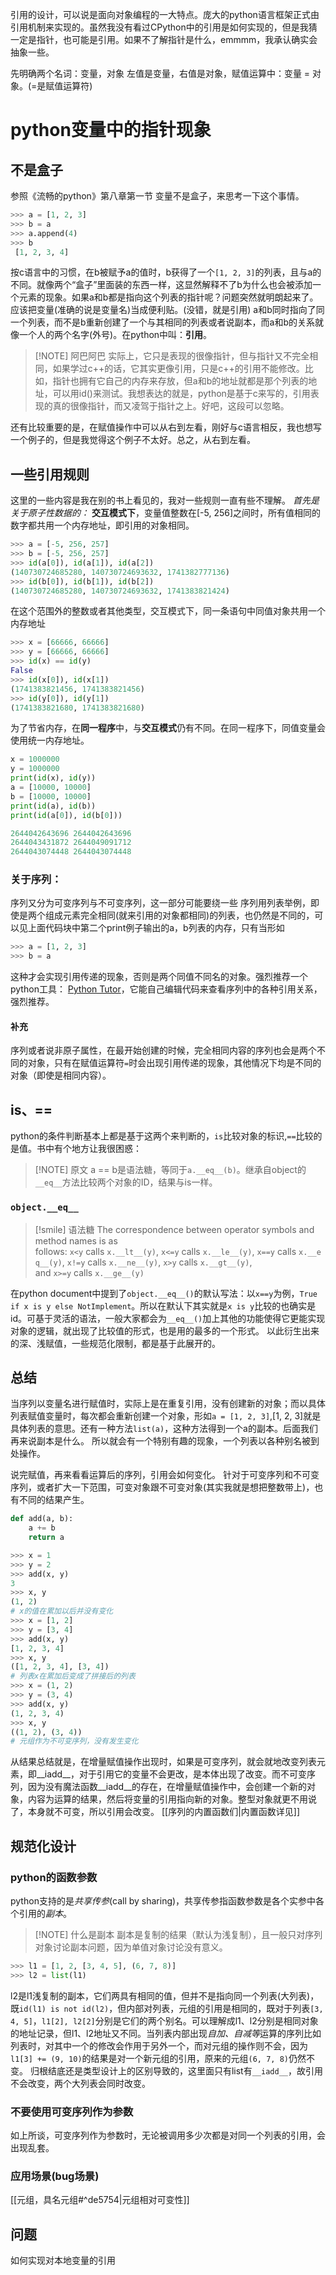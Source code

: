 引用的设计，可以说是面向对象编程的一大特点。庞大的python语言框架正式由引用机制来实现的。虽然我没有看过CPython中的引用是如何实现的，但是我猜一定是指针，也可能是引用。如果不了解指针是什么，emmmm，我承认确实会抽象一些。

先明确两个名词：变量，对象
左值是变量，右值是对象，赋值运算中：变量 = 对象。(=是赋值运算符)
# python变量中的指针现象

## 不是盒子
参照《流畅的python》第八章第一节 变量不是盒子，来思考一下这个事情。
```python
>>> a = [1, 2, 3]
>>> b = a
>>> a.append(4)
>>> b
 [1, 2, 3, 4]
```
按c语言中的习惯，在b被赋予a的值时，b获得了一个`[1, 2, 3]`的列表，且与a的不同。就像两个“盒子”里面装的东西一样，这显然解释不了b为什么也会被添加一个元素的现象。如果a和b都是指向这个列表的指针呢？问题突然就明朗起来了。应该把变量(准确的说是变量名)当成便利贴。(没错，就是引用) a和b同时指向了同一个列表，而不是b重新创建了一个与其相同的列表或者说副本，而a和b的关系就像一个人的两个名字(外号)。在python中叫：**引用**。

> [!NOTE] 阿巴阿巴
> 实际上，它只是表现的很像指针，但与指针又不完全相同，如果学过c++的话，它其实更像引用，只是c++的引用不能修改。比如，指针也拥有它自己的内存来存放，但a和b的地址就都是那个列表的地址，可以用id()来测试。我想表达的就是，python是基于c来写的，引用表现的真的很像指针，而又凌驾于指针之上。好吧，这段可以忽略。

还有比较重要的是，在赋值操作中可以从右到左看，刚好与c语言相反，我也想写一个例子的，但是我觉得这个例子不太好。总之，从右到左看。

## 一些引用规则
这里的一些内容是我在别的书上看见的，我对一些规则一直有些不理解。
*首先是关于原子性数据的：*
**交互模式下**，变量值整数在[-5, 256]之间时，所有值相同的数字都共用一个内存地址，即引用的对象相同。
```python
>>> a = [-5, 256, 257]
>>> b = [-5, 256, 257]
>>> id(a[0]), id(a[1]), id(a[2])
(140730724685280, 140730724693632, 1741382777136)
>>> id(b[0]), id(b[1]), id(b[2])
(140730724685280, 140730724693632, 1741383821424)
```

在这个范围外的整数或者其他类型，交互模式下，同一条语句中同值对象共用一个内存地址
```python
>>> x = [66666, 66666]
>>> y = [66666, 66666]
>>> id(x) == id(y)
False
>>> id(x[0]), id(x[1])
(1741383821456, 1741383821456)
>>> id(y[0]), id(y[1])
(1741383821680, 1741383821680)
```
为了节省内存，在**同一程序**中，与**交互模式**仍有不同。在同一程序下，同值变量会使用统一内存地址。
```python
x = 1000000
y = 1000000
print(id(x), id(y))
a = [10000, 10000]
b = [10000, 10000]
print(id(a), id(b))
print(id(a[0]), id(b[0]))

2644042643696 2644042643696
2644043431872 2644049091712
2644043074448 2644043074448
```

### 关于序列：
序列又分为可变序列与不可变序列，这一部分可能要绕一些
序列用列表举例，即使是两个组成元素完全相同(就来引用的对象都相同)的列表，也仍然是不同的，可以见上面代码块中第二个print例子输出的a，b列表的内存，只有当形如
```python
>>> a = [1, 2, 3]
>>> b = a
```
这种才会实现引用传递的现象，否则是两个同值不同名的对象。强烈推荐一个python工具：
[Python Tutor](https://pythontutor.com/)，它能自己编辑代码来查看序列中的各种引用关系，强烈推荐。
#### 补充
序列或者说非原子属性，在最开始创建的时候，完全相同内容的序列也会是两个不同的对象，只有在赋值运算符`=`时会出现引用传递的现象，其他情况下均是不同的对象（即使是相同内容）。

## is、==
python的条件判断基本上都是基于这两个来判断的，`is`比较对象的标识,`==`比较的是值。书中有个地方让我很困惑：

> [!NOTE] 原文
> a == b是语法糖，等同于`a.__eq__(b)`。继承自object的`__eq__`方法比较两个对象的ID，结果与is一样。
### `object.__eq__`

> [!smile] 语法糖
> The correspondence between operator symbols and method names is as follows: `x<y` calls `x.__lt__(y)`, `x<=y` calls `x.__le__(y)`, `x==y` calls `x.__eq__(y)`, `x!=y` calls `x.__ne__(y)`, `x>y` calls `x.__gt__(y)`, and `x>=y` calls `x.__ge__(y)`

在python document中提到了`object.__eq__()`的默认写法：以`x==y`为例，`True if x is y else NotImplement`。所以在默认下其实就是`x is y`比较的也确实是id。可基于灵活的语法，一般大家都会为`__eq__()`加上其他的功能使得它更能实现对象的逻辑，就出现了比较值的形式，也是用的最多的一个形式。
以此衍生出来的深、浅赋值，一些规范化限制，都是基于此展开的。

## 总结
当序列以变量名进行赋值时，实际上是在重复引用，没有创建新的对象；而以具体列表赋值变量时，每次都会重新创建一个对象，形如`a = [1, 2, 3]`,[1, 2, 3]就是具体列表的意思。还有一种方法`list(a)`，这种方法得到一个a的副本。后面我们再来说副本是什么。
所以就会有一个特别有趣的现象，一个列表以各种别名被到处操作。

说完赋值，再来看看运算后的序列，引用会如何变化。
针对于可变序列和不可变序列，或者扩大一下范围，可变对象跟不可变对象(其实我就是想把整数带上)，也有不同的结果产生。

```python
def add(a, b):
	a += b
	return a

>>> x = 1
>>> y = 2
>>> add(x, y)
3
>>> x, y
(1, 2)
# x的值在累加以后并没有变化
>>> x = [1, 2]
>>> y = [3, 4]
>>> add(x, y)
[1, 2, 3, 4]
>>> x, y
([1, 2, 3, 4], [3, 4])
# 列表x在累加后变成了拼接后的列表
>>> x = (1, 2)
>>> y = (3, 4)
>>> add(x, y)
(1, 2, 3, 4)
>>> x, y
((1, 2), (3, 4))
# 元组作为不可变序列，没有发生变化
```
从结果总结就是，在增量赋值操作出现时，如果是可变序列，就会就地改变列表元素，即__iadd__，对于引用它的变量不会更改，是本体出现了改变。而不可变序列，因为没有魔法函数__iadd__的存在，在增量赋值操作中，会创建一个新的对象，内容为运算的结果，然后将变量的引用指向新的对象。整型对象就更不用说了，本身就不可变，所以引用会改变。
[[序列的内置函数们|内置函数详见]]

## 规范化设计
### python的函数参数
python支持的是*共享传参*(call by sharing)，共享传参指函数参数是各个实参中各个引用的*副本*。

> [!NOTE] 什么是副本
> 副本是复制的结果（默认为浅复制），且一般只对序列对象讨论副本问题，因为单值对象讨论没有意义。

```python
>>> l1 = [1, 2, [3, 4, 5], (6, 7, 8)]
>>> l2 = list(l1)
```
l2是l1浅复制的副本，它们两具有相同的值，但并不是指向同一个列表(大列表)，既`id(l1) is not id(l2)`，但内部对列表，元组的引用是相同的，既对于列表`[3, 4, 5]`，`l1[2], l2[2]`分别是它们的两个别名。可以理解成l1、l2分别是相同对象的地址记录，但l1、l2地址又不同。当列表内部出现*自加、自减等*运算的序列比如列表时，对其中一个的修改会作用于另外一个，而对元组的操作则不会，因为`l1[3] += (9, 10)`的结果是对一个新元组的引用，原来的元组`(6, 7, 8)`仍然不变。
归根结底还是类型设计上的区别导致的，这里面只有list有`__iadd__`，故引用不会改变，两个大列表会同时改变。

### 不要使用可变序列作为参数
如上所谈，可变序列作为参数时，无论被调用多少次都是对同一个列表的引用，会出现乱套。

### 应用场景(bug场景)

[[元组，具名元组#^de5754|元组相对可变性]]

## 问题
如何实现对本地变量的引用